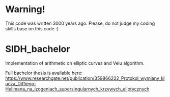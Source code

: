 # Warning!

This code was written 3000 years ago. Please, do not judge my coding skills base on this code :)

# SIDH_bachelor
Implementation of arithmetic on elliptic curves and Velu algorithm.

Full bachelor thesis is available here: https://www.researchgate.net/publication/359866222_Protokol_wymiany_klucza_Diffiego-Hellmana_na_izogeniach_supersingularnych_krzywych_eliptycznych
